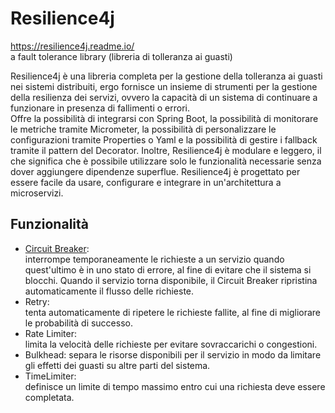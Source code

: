 # Resilience4j
https://resilience4j.readme.io/  
a fault tolerance library (libreria di tolleranza ai guasti)

Resilience4j è una libreria completa per la gestione della tolleranza ai guasti nei sistemi distribuiti, ergo fornisce un insieme di strumenti per la gestione della resilienza dei servizi, ovvero la capacità di un sistema di continuare a funzionare in presenza di fallimenti o errori.  
Offre la possibilità di integrarsi con Spring Boot, la possibilità di monitorare le metriche tramite Micrometer, la possibilità di personalizzare le configurazioni tramite Properties o Yaml e la possibilità di gestire i fallback tramite il pattern del Decorator. Inoltre, Resilience4j è modulare e leggero, il che significa che è possibile utilizzare solo le funzionalità necessarie senza dover aggiungere dipendenze superflue.
Resilience4j è progettato per essere facile da usare, configurare e integrare in un'architettura a microservizi.

## Funzionalità
- [Circuit Breaker](./Resilience4j_CircuitBreaker.md):  
    interrompe temporaneamente le richieste a un servizio quando quest'ultimo è in uno stato di errore, al fine di evitare che il sistema si blocchi. Quando il servizio torna disponibile, il Circuit Breaker ripristina automaticamente il flusso delle richieste.
- Retry:  
    tenta automaticamente di ripetere le richieste fallite, al fine di migliorare le probabilità di successo.
- Rate Limiter:  
    limita la velocità delle richieste per evitare sovraccarichi o congestioni.
- Bulkhead: separa le risorse disponibili per il servizio in modo da limitare gli effetti dei guasti su altre parti del sistema.
- TimeLimiter:  
    definisce un limite di tempo massimo entro cui una richiesta deve essere completata.
